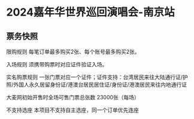 # 2024嘉年华世界巡回演唱会-南京站

## 票务快照
限购规则
每笔订单最多购买2张、每个账号最多购买2张。

入场规则
须携带购票时对应证件验证入场。

实名购票规则
一张门票对应一个证件；证件支持：台湾居民来往大陆通行证/护照/外国人永久居留身份证/港澳台居民居住证/身份证/港澳居民来往内地通行证

大麦网初始开售时全场可售门票总张数
23000张（每场）

不支持选座
本项目不支持自主选座，同一个订单优先连座